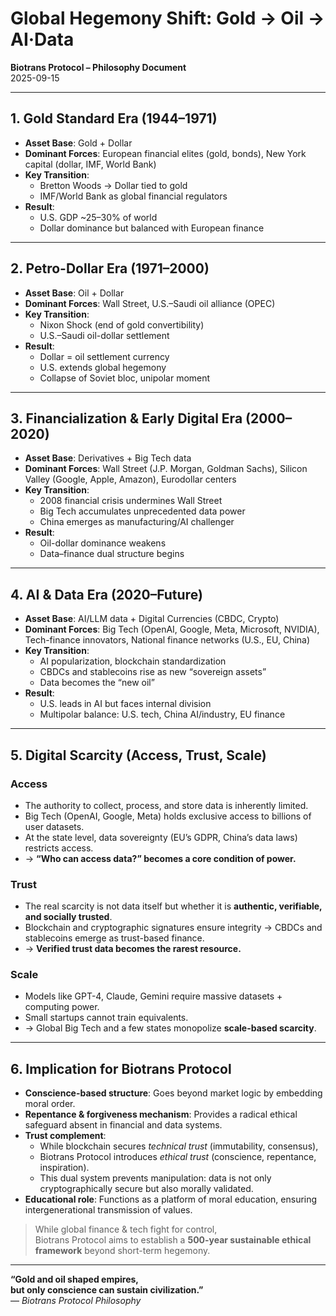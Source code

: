 # Global Hegemony Shift: Gold → Oil → AI·Data

**Biotrans Protocol – Philosophy Document**  
2025-09-15

---

## 1. Gold Standard Era (1944–1971)

- **Asset Base**: Gold + Dollar  
- **Dominant Forces**: European financial elites (gold, bonds), New York capital (dollar, IMF, World Bank)  
- **Key Transition**:  
  - Bretton Woods → Dollar tied to gold  
  - IMF/World Bank as global financial regulators  
- **Result**:  
  - U.S. GDP ~25–30% of world  
  - Dollar dominance but balanced with European finance  

---

## 2. Petro-Dollar Era (1971–2000)

- **Asset Base**: Oil + Dollar  
- **Dominant Forces**: Wall Street, U.S.–Saudi oil alliance (OPEC)  
- **Key Transition**:  
  - Nixon Shock (end of gold convertibility)  
  - U.S.–Saudi oil-dollar settlement  
- **Result**:  
  - Dollar = oil settlement currency  
  - U.S. extends global hegemony  
  - Collapse of Soviet bloc, unipolar moment  

---

## 3. Financialization & Early Digital Era (2000–2020)

- **Asset Base**: Derivatives + Big Tech data  
- **Dominant Forces**: Wall Street (J.P. Morgan, Goldman Sachs), Silicon Valley (Google, Apple, Amazon), Eurodollar centers  
- **Key Transition**:  
  - 2008 financial crisis undermines Wall Street  
  - Big Tech accumulates unprecedented data power  
  - China emerges as manufacturing/AI challenger  
- **Result**:  
  - Oil-dollar dominance weakens  
  - Data–finance dual structure begins  

---

## 4. AI & Data Era (2020–Future)

- **Asset Base**: AI/LLM data + Digital Currencies (CBDC, Crypto)  
- **Dominant Forces**: Big Tech (OpenAI, Google, Meta, Microsoft, NVIDIA), Tech-finance innovators, National finance networks (U.S., EU, China)  
- **Key Transition**:  
  - AI popularization, blockchain standardization  
  - CBDCs and stablecoins rise as new “sovereign assets”  
  - Data becomes the “new oil”  
- **Result**:  
  - U.S. leads in AI but faces internal division  
  - Multipolar balance: U.S. tech, China AI/industry, EU finance  

---

## 5. Digital Scarcity (Access, Trust, Scale)

### Access
- The authority to collect, process, and store data is inherently limited.  
- Big Tech (OpenAI, Google, Meta) holds exclusive access to billions of user datasets.  
- At the state level, data sovereignty (EU’s GDPR, China’s data laws) restricts access.  
- → **“Who can access data?” becomes a core condition of power.**

### Trust
- The real scarcity is not data itself but whether it is **authentic, verifiable, and socially trusted**.  
- Blockchain and cryptographic signatures ensure integrity → CBDCs and stablecoins emerge as trust-based finance.  
- → **Verified trust data becomes the rarest resource.**

### Scale
- Models like GPT-4, Claude, Gemini require massive datasets + computing power.  
- Small startups cannot train equivalents.  
- → Global Big Tech and a few states monopolize **scale-based scarcity**.  

---

## 6. Implication for Biotrans Protocol

- **Conscience-based structure**: Goes beyond market logic by embedding moral order.  
- **Repentance & forgiveness mechanism**: Provides a radical ethical safeguard absent in financial and data systems.  
- **Trust complement**:  
  - While blockchain secures *technical trust* (immutability, consensus),  
  - Biotrans Protocol introduces *ethical trust* (conscience, repentance, inspiration).  
  - This dual system prevents manipulation: data is not only cryptographically secure but also morally validated.  
- **Educational role**: Functions as a platform of moral education, ensuring intergenerational transmission of values.  

> While global finance & tech fight for control,  
> Biotrans Protocol aims to establish a **500-year sustainable ethical framework** beyond short-term hegemony.

---

**“Gold and oil shaped empires,  
but only conscience can sustain civilization.”**  
— *Biotrans Protocol Philosophy*
